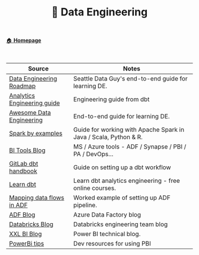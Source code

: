 <h1 align="center"><b> 🧱 Data Engineering </b></h1>

<br>

[🏠 **Homepage**](../readme.md)

<br>

**Source** | **Notes**
--|--
[Data Engineering Roadmap](https://drive.google.com/file/d/13U2jrqXGDOIRuM1alAd43aqUT6qieMF0/view) | Seattle Data Guy's end-to-end guide for learning DE.
[Analytics Engineering guide](https://www.getdbt.com/analytics-engineering/) | Engineering guide from dbt
[Awesome Data Engineering](https://awesomedataengineering.com/) | End-to-end guide for learning DE.
[Spark by examples](https://sparkbyexamples.com/) | Guide for working with Apache Spark in Java / Scala, Python & R.
[BI Tools Blog](https://microsoft-bitools.blogspot.com/) | MS / Azure tools - ADF / Synapse / PBI / PA / DevOps...
[GitLab dbt handbook](https://about.gitlab.com/handbook/business-technology/data-team/platform/dbt-guide/) | Guide on setting up a dbt workflow
[Learn dbt](https://courses.getdbt.com/collections) | Learn dbt analytics engineering - free online courses.
[Mapping data flows in ADF](https://www.sqlservercentral.com/articles/understanding-mapping-dataflow-in-azure-data-factory) | Worked example of setting up ADF pipeline.
[ADF Blog](https://techcommunity.microsoft.com/t5/azure-data-factory-blog/bg-p/AzureDataFactoryBlog) | Azure Data Factory blog
[Databricks Blog](https://databricks.com/blog/category/engineering) | Databricks engineering team blog 
[XXL BI Blog](https://xxlbi.com/) | Power BI technical blog.
[PowerBi tips](https://powerbi.tips/2021/02/power-bi-version-control/) | Dev resources for using PBI 
